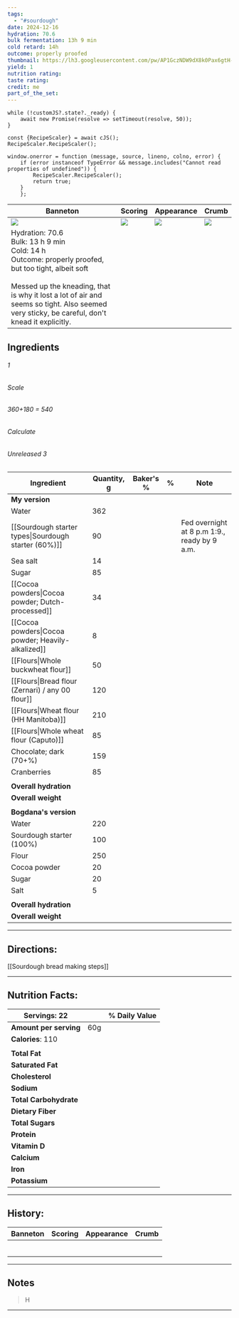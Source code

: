 ```yaml
---
tags:
  - "#sourdough"
date: 2024-12-16
hydration: 70.6
bulk fermentation: 13h 9 min
cold retard: 14h
outcome: properly proofed
thumbnail: https://lh3.googleusercontent.com/pw/AP1GczNDW9dX8k0Pax6gtH-HAQ_NiSDuF8rnDkOCQHkGlbIk2ypEkJl1Zxrh3ExPAkD2XK-KWs6sZ7EZh_oaF0w_gM5lOWgwd8Dr1kg09uXy1kplhvy1a2FidIPlf2t-xe6QgjizOG2E9mTB4ehuLwIJt7bN=w1145-h858-s-no-gm?authuser=0
yield: 1
nutrition rating: 
taste rating: 
credit: me
part_of_the_set:
---
```

```dataviewjs
while (!customJS?.state?._ready) { 
	await new Promise(resolve => setTimeout(resolve, 50)); 
} 

const {RecipeScaler} = await cJS();
RecipeScaler.RecipeScaler();

window.onerror = function (message, source, lineno, colno, error) {
	if (error instanceof TypeError && message.includes("Cannot read properties of undefined")) {
		RecipeScaler.RecipeScaler();
		return true;
	}
    };
```

| Banneton                                                                                                                                                                                                                                                       | Scoring                                                                                                                                                                                                                             | Appearance                                                                                                                                                                                                                           | Crumb                                                                                                                                                                                                                                |
| -------------------------------------------------------------------------------------------------------------------------------------------------------------------------------------------------------------------------------------------------------------- | ----------------------------------------------------------------------------------------------------------------------------------------------------------------------------------------------------------------------------------- | ------------------------------------------------------------------------------------------------------------------------------------------------------------------------------------------------------------------------------------ | ------------------------------------------------------------------------------------------------------------------------------------------------------------------------------------------------------------------------------------ |
| ![](https://lh3.googleusercontent.com/pw/AP1GczPWi_kbS9Fe89MplaJWASvg_lxU23GHF_iHtRD8GVFEo5kV0304FPq5scIi2DkW8OqeA0HQurjNsqnhtq_RbQYxzQjU9bGNBNhmGksjRvF0F0BCX5jFsO2SouSnCIZVkqrLq436whXwjM9_oXqFKDlu=w1089-h858-s-no-gm?authuser=0)                           | ![](https://lh3.googleusercontent.com/pw/AP1GczODK8njmjy7_g2PKf7XyBn2JSQkQV4Z0giMagRIL6QLyCRjGC8GA2B8SFlF2z2touazSmPz0RPxLMOk1pHlOkrlMaUxV-66TrMz-6XhWYXWelb2reeo-tjpQ-cJzU5rW6lL3Og-PctZ5T1REiSvYOtg=w643-h858-s-no-gm?authuser=0) | ![](https://lh3.googleusercontent.com/pw/AP1GczNDW9dX8k0Pax6gtH-HAQ_NiSDuF8rnDkOCQHkGlbIk2ypEkJl1Zxrh3ExPAkD2XK-KWs6sZ7EZh_oaF0w_gM5lOWgwd8Dr1kg09uXy1kplhvy1a2FidIPlf2t-xe6QgjizOG2E9mTB4ehuLwIJt7bN=w1145-h858-s-no-gm?authuser=0) | ![](https://lh3.googleusercontent.com/pw/AP1GczPSngxijlJsstywF3uI6CADYI2ye8UQLxNkONWOxdHRor0TMFAmNnjb7sLEETDea5GXcsqdv5JWFmqNaQur8VERhCSLK8lUR5htqZdIBxeO9HT7z1I5MN11uoluWINp2zoALTbaQC2EFvhV5nY2ozIK=w1145-h858-s-no-gm?authuser=0) |
| Hydration: 70.6<br>Bulk: 13 h 9 min<br>Cold: 14 h<br>Outcome: properly proofed, but too tight, albeit soft<br><br>Messed up the kneading, that is why it lost a lot of air and seems so tight. Also seemed very sticky, be careful, don't knead it explicitly. |                                                                                                                                                                                                                                     |                                                                                                                                                                                                                                      |                                                                                                                                                                                                                                      |


## Ingredients

###### 1
###### Scale
###### 360+180 = 540
###### Calculate
###### Unreleased 3

| Ingredient                                           | Quantity, g | Baker's % | %   | Note                                         |
| ---------------------------------------------------- | ----------- | --------- | --- | -------------------------------------------- |
| **My version**                                       |             |           |     |                                              |
| Water                                                | 362         |           |     |                                              |
| [[Sourdough starter types\|Sourdough starter (60%)]] | 90          |           |     | Fed overnight at 8 p.m 1:9., ready by 9 a.m. |
| Sea salt                                             | 14          |           |     |                                              |
| Sugar                                                | 85          |           |     |                                              |
| [[Cocoa powders\|Cocoa powder; Dutch-processed]]     | 34          |           |     |                                              |
| [[Cocoa powders\|Cocoa powder; Heavily-alkalized]]   | 8           |           |     |                                              |
| [[Flours\|Whole buckwheat flour]]                    | 50          |           |     |                                              |
| [[Flours\|Bread flour (Zernari) / any 00 flour]]     | 120         |           |     |                                              |
| [[Flours\|Wheat flour (HH Manitoba)]]                | 210         |           |     |                                              |
| [[Flours\|Whole wheat flour (Caputo)]]               | 85          |           |     |                                              |
| Chocolate; dark (70+%)                               | 159         |           |     |                                              |
| Cranberries                                          | 85          |           |     |                                              |
|                                                      |             |           |     |                                              |
| **Overall hydration**                                |             |           |     |                                              |
| **Overall weight**                                   |             |           |     |                                              |
|                                                      |             |           |     |                                              |
| **Bogdana's version**                                |             |           |     |                                              |
| Water                                                | 220         |           |     |                                              |
| Sourdough starter (100%)                             | 100         |           |     |                                              |
| Flour                                                | 250         |           |     |                                              |
| Cocoa powder                                         | 20          |           |     |                                              |
| Sugar                                                | 20          |           |     |                                              |
| Salt                                                 | 5           |           |     |                                              |
|                                                      |             |           |     |                                              |
| **Overall hydration**                                |             |           |     |                                              |
| **Overall weight**                                   |             |           |     |                                              |





---
## Directions:

[[Sourdough bread making steps]]

---
## Nutrition Facts:

| **Servings:** 22       |       | % Daily Value |
| ---------------------- | ----- | ------------- |
| **Amount per serving** | 60g   |               |
| **Calories**: 110      |       |               |
|                        |       |               |
| **Total Fat**          |       |               |
| **Saturated Fat**      |       |               |
| **Cholesterol**        |       |               |
| **Sodium**             |       |               |
| **Total Carbohydrate** |       |               |
| **Dietary Fiber**      |       |               |
| **Total Sugars**       |       |               |
| **Protein**            |       |               |
| **Vitamin D**          |       |               |
| **Calcium**            |       |               |
| **Iron**               |       |               |
| **Potassium**          |       |               |

---
## History:

| Banneton                                                                                                                                                                                                                                                                                                                                                                                                                                                                                                       | Scoring                                                                                                                                                                                                                              | Appearance                                                                                                                                                                                                                           | Crumb                                                                                                                                                                                                                                |
| -------------------------------------------------------------------------------------------------------------------------------------------------------------------------------------------------------------------------------------------------------------------------------------------------------------------------------------------------------------------------------------------------------------------------------------------------------------------------------------------------------------- | ------------------------------------------------------------------------------------------------------------------------------------------------------------------------------------------------------------------------------------ | ------------------------------------------------------------------------------------------------------------------------------------------------------------------------------------------------------------------------------------ | ------------------------------------------------------------------------------------------------------------------------------------------------------------------------------------------------------------------------------------ |
|                                                                                                                                                                                                                                                                                                                                                                                                                                                                                                                |                                                                                                                                                                                                                                      |                                                                                                                                                                                                                                      |                                                                                                                                                                                                                                      |
|                                                                                                                                                                                                                                                                                                                                                                                                                                                                                                                |                                                                                                                                                                                                                                      |                                                                                                                                                                                                                                      |                                                                                                                                                                                                                                      |
|                                                                                                                                                                                                                                                                                                                                                                                                                                                                                                                |                                                                                                                                                                                                                                      |                                                                                                                                                                                                                                      |                                                                                                                                                                                                                                      |
|                                                                                                                                                                                                                                                                                                                                                                                                                                                                                                                |                                                                                                                                                                                                                                      |                                                                                                                                                                                                                                      |                                                                                                                                                                                                                                      |
|                                                                                                                                                                                                                                                                                                                                                                                                                                                                                                                |                                                                                                                                                                                                                                      |                                                                                                                                                                                                                                      |                                                                                                                                                                                                                                      |
|                                                                                                                                                                                                                                                                                                                                                                                                                                                                                                                |                                                                                                                                                                                                                                      |                                                                                                                                                                                                                                      |                                                                                                                                                                                                                                      |

---
## Notes

> H

---



